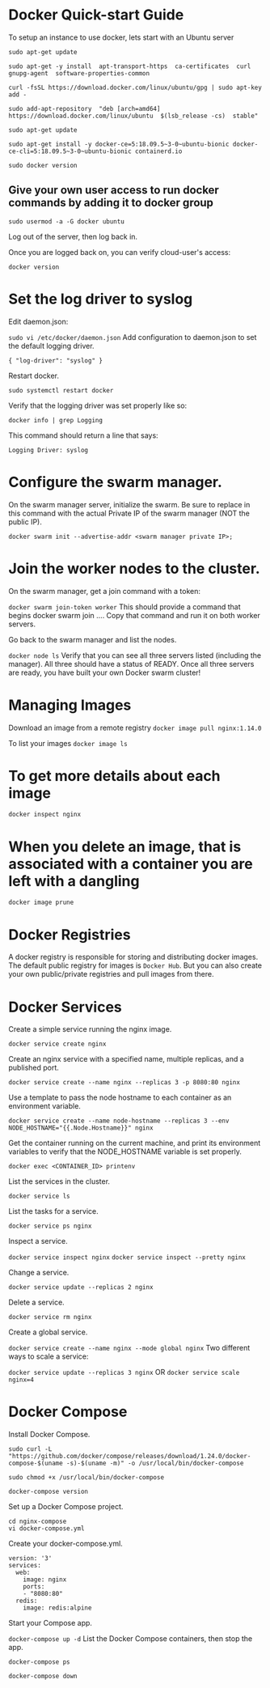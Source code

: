# Docker Quick-start Guide
To setup an instance to use docker, lets start with an Ubuntu server 


`sudo apt-get update`

`sudo apt-get -y install 
  apt-transport-https 
  ca-certificates 
  curl 
  gnupg-agent 
  software-properties-common`
  
  
  `curl -fsSL https://download.docker.com/linux/ubuntu/gpg | sudo apt-key add -`


`sudo add-apt-repository 
  "deb [arch=amd64] https://download.docker.com/linux/ubuntu 
  $(lsb_release -cs) 
  stable"`
  
  
  ```sudo apt-get update```
  
  `sudo apt-get install -y docker-ce=5:18.09.5~3-0~ubuntu-bionic docker-ce-cli=5:18.09.5~3-0~ubuntu-bionic containerd.io`
  
  `sudo docker version`
  
  ## Give your own user access to run docker commands by adding it to docker group
  

`sudo usermod -a -G docker ubuntu`

Log out of the server, then log back in.

Once you are logged back on, you can verify cloud-user's access:

`docker version`

# Set the log driver to syslog
Edit daemon.json:

`sudo vi /etc/docker/daemon.json`
Add configuration to daemon.json to set the default logging driver.

`{
  "log-driver": "syslog"
}`

Restart docker.

`sudo systemctl restart docker`

Verify that the logging driver was set properly like so:

`docker info | grep Logging`

This command should return a line that says:

`Logging Driver: syslog`


# Configure the swarm manager.
On the swarm manager server, initialize the swarm. Be sure to replace <swarm manager private IP> in this command with the actual Private IP of the swarm manager (NOT the public IP).

`docker swarm init --advertise-addr <swarm manager private IP>;`


# Join the worker nodes to the cluster.
On the swarm manager, get a join command with a token:

`docker swarm join-token worker`
This should provide a command that begins docker swarm join .... Copy that command and run it on both worker servers.

Go back to the swarm manager and list the nodes.

`docker node ls`
Verify that you can see all three servers listed (including the manager). All three should have a status of READY. Once all three servers are ready, you have built your own Docker swarm cluster!



# Managing Images 

Download an image from a remote registry 
`docker image pull nginx:1.14.0`

To list your images 
`docker image ls`

# To get more details about each image 
`docker inspect nginx`

# When you delete an image, that is associated with a container you are left with a dangling 

`docker image prune`

# Docker Registries 

A docker registry is responsible for storing and distributing docker images. The default public registry for images is `Docker Hub`. But you can also create your own public/private registries and pull images from there. 


# Docker Services
Create a simple service running the nginx image.

`docker service create nginx`

Create an nginx service with a specified name, multiple replicas, and a published port.

`docker service create --name nginx --replicas 3 -p 8080:80 nginx`

Use a template to pass the node hostname to each container as an environment variable.

`docker service create --name node-hostname --replicas 3 --env NODE_HOSTNAME="{{.Node.Hostname}}" nginx`

Get the container running on the current machine, and print its environment variables to verify that the NODE_HOSTNAME variable is set properly.

```docker ps
docker exec <CONTAINER_ID> printenv
``` 
List the services in the cluster.

`docker service ls`

List the tasks for a service.

`docker service ps nginx`

Inspect a service.

`docker service inspect nginx`
`docker service inspect --pretty nginx`

Change a service.

`docker service update --replicas 2 nginx`

Delete a service.

`docker service rm nginx`

Create a global service.

`docker service create --name nginx --mode global nginx`
Two different ways to scale a service:

`docker service update --replicas 3 nginx`
OR
`docker service scale nginx=4`

# Docker Compose
Install Docker Compose.

`sudo curl -L "https://github.com/docker/compose/releases/download/1.24.0/docker-compose-$(uname -s)-$(uname -m)" -o /usr/local/bin/docker-compose`

`sudo chmod +x /usr/local/bin/docker-compose`

`docker-compose version`

Set up a Docker Compose project.

```mkdir nginx-compose
cd nginx-compose
vi docker-compose.yml
```

Create your docker-compose.yml.

```
version: '3'
services:
  web:
    image: nginx
    ports:
    - "8080:80"
  redis:
    image: redis:alpine
  ```
  
Start your Compose app.

`docker-compose up -d`
List the Docker Compose containers, then stop the app.

`docker-compose ps`

`docker-compose down`
